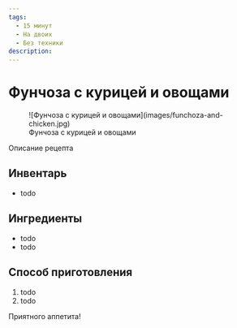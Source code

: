 ```yaml
---
tags:
  - 15 минут
  - На двоих
  - Без техники
description:
---
```

# Фунчоза с курицей и овощами

<figure markdown="span">
  ![Фунчоза с курицей и овощами](images/funchoza-and-chicken.jpg)
  <figcaption>Фунчоза с курицей и овощами</figcaption>
</figure>

Описание рецепта

## Инвентарь

- todo

## Ингредиенты

- todo
- todo

## Способ приготовления

1. todo
1. todo

Приятного аппетита!